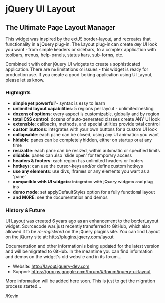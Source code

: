 jQuery UI Layout
================

The Ultimate Page Layout Manager
--------------------------------

This widget was inspired by the extJS border-layout, and recreates that functionality in a jQuery plug-in. 
The Layout plug-in can create _any_ UI look you want - from simple headers or sidebars, 
to a complex application with toolbars, menus, help-panels, status bars, sub-forms, etc.

Combined it with other jQuery UI widgets to create a sophisticated application. 
There are no limitations or issues - this widget is ready for production use. 
If you create a good looking application using UI Layout, please let us know.

### Highlights

- **simple yet powerful**"- syntax is easy to learn
- **unlimited layout capabilities**: 5 regions per layout - unlimited nesting
- **dozens of options**: every aspect is customizable, globally and by region
- **total CSS control**: dozens of auto-generated classes create ANY UI look
- **extensible**: callbacks, methods, and special utilities provide total control
- **custom buttons**: integrates with your own buttons for a custom UI look
- **collapsable**: each pane can be closed, using any UI animation you want
- **hidable**: panes can be completely hidden, either on startup or at any time
- **resizable**: each pane can be resized, within automatic or specified limits
- **slidable**: panes can also 'slide open' for temporary access
- **headers & footers**: each region has unlimited headers or footers
- **hotkeys**: can use the cursor-keys and/or define custom hotkeys
- **use any elements**: use divs, iframes or any elements you want as a 'pane'
- **compatible with UI widgets**: integrates with jQuery widgets and plug-ins
- **demo mode**: set applyDefaultStyles option for a fully functional layout
- **and MORE**: see the documentation and demos

### History & Future

UI Layout was created 6 years ago as an enhancement to the borderLayout widget.
Sourcecode was just recently transferred to GitHub, which also allowed it to be _re-registered_ on the jQuery plugins site.
You can find Layout on the jQuery site at: http://plugins.jquery.com/layout 

Documentation and other information is being updated for the latest version and will be migrated to GitHub. 
In the meantime you can find information and demos on the widget's old website and in its forum...

- Website: http://layout.jquery-dev.com
- Support: https://groups.google.com/forum/#!forum/jquery-ui-layout

More information will be added here soon. This is just to get the migration process started...

/Kevin